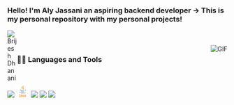 ### Hello! I'm Aly Jassani an aspiring backend developer -> This is my personal repository with my personal projects!



<a href="https://www.linkedin.com/in/aly-jassani-86467a15a">
  <img align="left" alt="Brijesh Dhanani" width="22px" src="https://cdn.jsdelivr.net/npm/simple-icons@v3/icons/linkedin.svg" />
</a>


<br />
<br />

  <img align="right" alt="GIF" src="https://media.giphy.com/media/836HiJc7pgzy8iNXCn/giphy.gif" />
  
### 👨‍💻 Languages and Tools

<br />


<code><img height="30" src="https://img.shields.io/badge/Python-3776AB?style=for-the-badge&logo=python&logoColor=white"></code>
<code><img height="30" src="https://raw.githubusercontent.com/github/explore/80688e429a7d4ef2fca1e82350fe8e3517d3494d/topics/java/java.png"></code>
<code><img height="30" src ="https://img.shields.io/badge/R-276DC3?style=for-the-badge&logo=r&logoColor=white"></code>
<code><img height="30" src ="	https://img.shields.io/badge/JavaScript-F7DF1E?style=for-the-badge&logo=javascript&logoColor=black"></code>
<code><img height="30" src ="https://img.shields.io/badge/Node.js-43853D?style=for-the-badge&logo=node.js&logoColor=white"></code>
